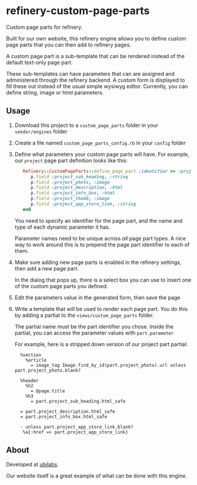 refinery-custom-page-parts
==========================

Custom page parts for refinery.

Built for our own website, this refinery engine allows you to
define custom page parts that you can then add to refinery pages.

A custom page part is a sub-template that can be rendered instead of the
default text-only page part.

These sub-templates can have parameters that can are assigned and
administered through the refinery backend. A custom form is displayed to
fill these out instead of the usual simple wysiwyg editor. Currently,
you can define string, image or html parameters.

## Usage

1. Download this project to a `custom_page_parts` folder in your `vendor/engines` folder
2. Create a file named `custom_page_parts_config.rb` in your `config`
   folder
3. Define what parameters your custom page parts will have. For example,
   our `project` page part definition looks like this:

   ```ruby
      Refinery::CustomPageParts::define_page_part :identifier => :project do |p|
         p.field :project_sub_heading, :string
         p.field :project_photo, :image
         p.field :project_description, :html
         p.field :project_info_box, :html
         p.field :project_thumb, :image
         p.field :project_app_store_link, :string
      end
   ```
   
   You need to specify an identifier for the page part, and the name and
   type of each dynamic parameter it has.

   Parameter names need to be unique across *all* page part types. A nice
   way to work around this is to prepend the page part identifier to each
   of them.

4. Make sure adding new page parts is enabled in the refinery settings,
   then add a new page part.

   In the dialog that pops up, there is a select box you can use to insert
   one of the custom page parts you defined.

5. Edit the parameters value in the generated form, then save the page
6. Write a template that will be used to render each page part. You do
   this by adding a partial to the `views/custom_page_parts` folder.

   The partial name must be the part identifier you chose. Inside the
   partial, you can access the parameter values with `part.parameter`

   For example, here is a stripped down version of our project part
   partial:

   ```haml
     %section
       %article
         = image_tag Image.find_by_id(part.project_photo).url unless part.project_photo.blank?

     %header
       %h2
         = @page.title
       %h3
         = part.project_sub_heading.html_safe

     = part.project_description.html_safe
     = part.project_info_box.html_safe

     - unless part.project_app_store_link.blank?
      %a{:href => part.project_app_store_link}
   ```

## About

Developed at [ubilabs](http://www.ubilabs.net). 

Our website itself is a great example of what can be done with this engine.

